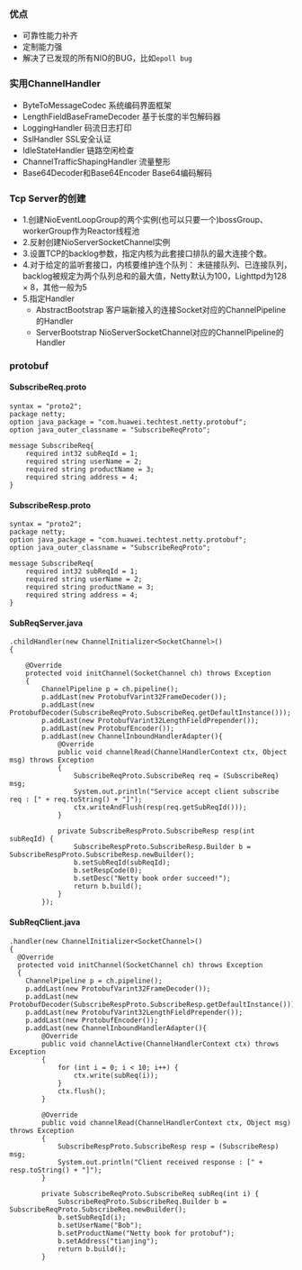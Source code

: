 
### 优点
- 可靠性能力补齐
- 定制能力强
- 解决了已发现的所有NIO的BUG，比如`epoll bug`
### 实用ChannelHandler
- ByteToMessageCodec 系统编码界面框架
- LengthFieldBaseFrameDecoder 基于长度的半包解码器
- LoggingHandler 码流日志打印
- SslHandler SSL安全认证
- IdleStateHandler 链路空闲检查
- ChannelTrafficShapingHandler 流量整形
- Base64Decoder和Base64Encoder Base64编码解码
### Tcp Server的创建
- 1.创建NioEventLoopGroup的两个实例(也可以只要一个)bossGroup、workerGroup作为Reactor线程池
- 2.反射创建NioServerSocketChannel实例
- 3.设置TCP的backlog参数，指定内核为此套接口排队的最大连接个数。
- 4.对于给定的监听套接口，内核要维护连个队列： 未链接队列、已连接队列，backlog被规定为两个队列总和的最大值，Netty默认为100，Lighttpd为128 × 8，其他一般为5
- 5.指定Handler
    * AbstractBootstrap 客户端新接入的连接Socket对应的ChannelPipeline的Handler
    * ServerBootstrap NioServerSocketChannel对应的ChannelPipeline的Handler


### protobuf
#### SubscribeReq.proto
```
syntax = "proto2";
package netty;
option java_package = "com.huawei.techtest.netty.protobuf";
option java_outer_classname = "SubscribeReqProto";

message SubscribeReq{
	required int32 subReqId = 1;
	required string userName = 2;
	required string productName = 3;
	required string address = 4;
}
```
#### SubscribeResp.proto
```
syntax = "proto2";
package netty;
option java_package = "com.huawei.techtest.netty.protobuf";
option java_outer_classname = "SubscribeReqProto";

message SubscribeReq{
	required int32 subReqId = 1;
	required string userName = 2;
	required string productName = 3;
	required string address = 4;
}
```
#### SubReqServer.java
```
.childHandler(new ChannelInitializer<SocketChannel>()
{

    @Override
    protected void initChannel(SocketChannel ch) throws Exception
    {
        ChannelPipeline p = ch.pipeline();
        p.addLast(new ProtobufVarint32FrameDecoder());
        p.addLast(new ProtobufDecoder(SubscribeReqProto.SubscribeReq.getDefaultInstance()));
        p.addLast(new ProtobufVarint32LengthFieldPrepender());
        p.addLast(new ProtobufEncoder());
        p.addLast(new ChannelInboundHandlerAdapter(){
            @Override
            public void channelRead(ChannelHandlerContext ctx, Object msg) throws Exception
            {
                SubscribeReqProto.SubscribeReq req = (SubscribeReq) msg;
                System.out.println("Service accept client subscribe req : [" + req.toString() + "]");
                ctx.writeAndFlush(resp(req.getSubReqId()));
            }

            private SubscribeRespProto.SubscribeResp resp(int subReqId) {
                SubscribeRespProto.SubscribeResp.Builder b = SubscribeRespProto.SubscribeResp.newBuilder();
                b.setSubReqId(subReqId);
                b.setRespCode(0);
                b.setDesc("Netty book order succeed!");
                return b.build();
            }
        });
```
#### SubReqClient.java
```
.handler(new ChannelInitializer<SocketChannel>()
{
  @Override
  protected void initChannel(SocketChannel ch) throws Exception
  {
    ChannelPipeline p = ch.pipeline();
    p.addLast(new ProtobufVarint32FrameDecoder());
    p.addLast(new ProtobufDecoder(SubscribeRespProto.SubscribeResp.getDefaultInstance()));
    p.addLast(new ProtobufVarint32LengthFieldPrepender());
    p.addLast(new ProtobufEncoder());
    p.addLast(new ChannelInboundHandlerAdapter(){
        @Override
        public void channelActive(ChannelHandlerContext ctx) throws Exception
        {
            for (int i = 0; i < 10; i++) {
                ctx.write(subReq(i));
            }
            ctx.flush();
        }

        @Override
        public void channelRead(ChannelHandlerContext ctx, Object msg) throws Exception
        {
            SubscribeRespProto.SubscribeResp resp = (SubscribeResp) msg;
            System.out.println("Client received response : [" + resp.toString() + "]");
        }

        private SubscribeReqProto.SubscribeReq subReq(int i) {
            SubscribeReqProto.SubscribeReq.Builder b = SubscribeReqProto.SubscribeReq.newBuilder();
            b.setSubReqId(i);
            b.setUserName("Bob");
            b.setProductName("Netty book for protobuf");
            b.setAddress("tianjing");
            return b.build();
        }
```
